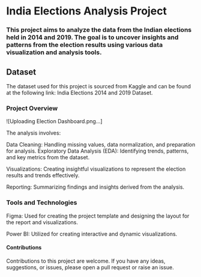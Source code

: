 # India Elections Analysis Project
### This project aims to analyze the data from the Indian elections held in 2014 and 2019. The goal is to uncover insights and patterns from the election results using various data visualization and analysis tools.

## Dataset
The dataset used for this project is sourced from Kaggle and can be found at the following link: India Elections 2014 and 2019 Dataset.

### Project Overview
![Uploading Election Dashboard.png…]

The analysis involves:

Data Cleaning: Handling missing values, data normalization, and preparation for analysis.
Exploratory Data Analysis (EDA): Identifying trends, patterns, and key metrics from the dataset.

Visualizations: Creating insightful visualizations to represent the election results and trends effectively.

Reporting: Summarizing findings and insights derived from the analysis.

### Tools and Technologies
Figma: Used for creating the project template and designing the layout for the report and visualizations.

Power BI: Utilized for creating interactive and dynamic visualizations.


#### Contributions
Contributions to this project are welcome. If you have any ideas, suggestions, or issues, please open a pull request or raise an issue.
